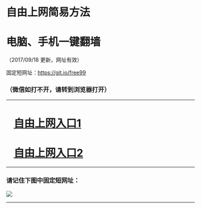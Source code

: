﻿# 自由上网简易方法

# 电脑、手机一键翻墙

（2017/09/18 更新，网址有效）

固定短网址：https://git.io/free99

### （微信如打不开，请转到浏览器打开）


***





# &nbsp;&nbsp; <a href="http://ft103293912.fwq-tz1005.info/fwqtz01.html?t=091800128659 " target="_blank">自由上网入口1</a>
# &nbsp;&nbsp; <a href="http://ft2221231942.fwq-tz1006.info/fwqtz02.html?t=091800125699 " target="_blank">自由上网入口2</a>
***

### 请记住下图中固定短网址：

<img src="https://s3-us-west-2.amazonaws.com/fwq-1001/yjfq-20170905okok.png" /> 


***

